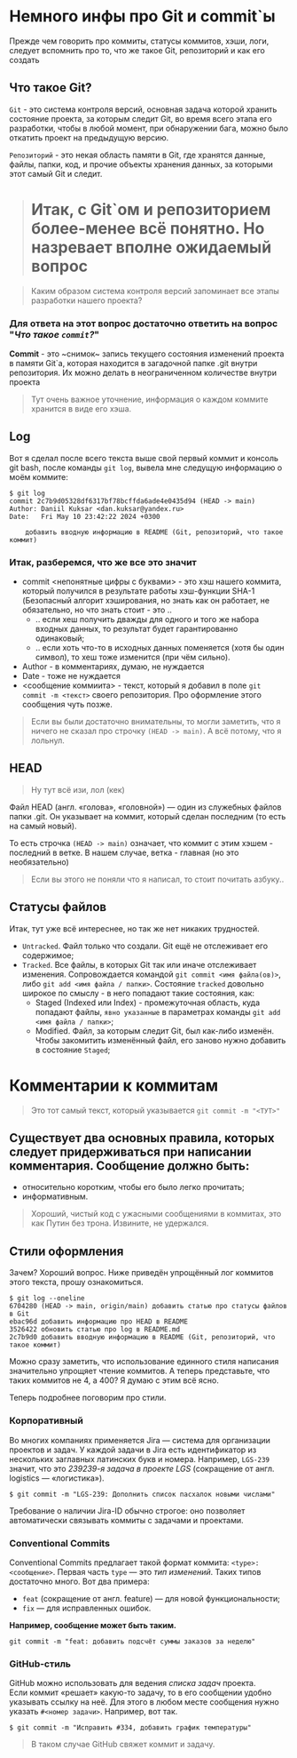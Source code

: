 # Немного инфы про Git и commit`ы  

Прежде чем говорить про коммиты, статусы коммитов, хэши, логи, следует вспомнить про то, что же такое Git, репозиторий и как его создать

## Что такое Git?  
`Git` - это система контроля версий, основная задача которой хранить состояние проекта, за которым следит Git, во время всего этапа его разработки, чтобы в любой момент, при обнаружении бага, можно было откатить проект на предыдущую версию.  

`Репозиторий` - это некая область памяти в Git, где хранятся данные, файлы, папки, код, и прочие объекты хранения данных, за которыми этот самый Git и следит.


> # Итак, с Git`ом и репозиторием более-менее всё понятно. Но назревает вполне ожидаемый вопрос  

> Каким образом система контроля версий запоминает все этапы разработки нашего проекта?


### Для ответа на этот вопрос достаточно ответить на вопрос "*Что такое `commit`?*"

**Commit** - это ~снимок~ запись текущего состояния изменений проекта в памяти Git`а, которая находится в загадочной папке .git внутри репозитория. Их можно делать в неограниченном количестве внутри проекта

> Тут очень важное уточнение, информация о каждом коммите хранится в виде его хэша.  

## Log  

Вот я сделал после всего текста выше свой первый коммит и консоль git bash, после команды `git log`, вывела мне следущую информацию о моём коммите:

```git bash
$ git log
commit 2c7b9d05328df6317bf78bcffda6ade4e0435d94 (HEAD -> main)
Author: Daniil Kuksar <dan.kuksar@yandex.ru>
Date:   Fri May 10 23:42:22 2024 +0300

    добавить вводную информацию в README (Git, репозиторий, что такое коммит)

```

### Итак, разберемся, что же все это значит
- commit <непонятные цифры с буквами> - это хэш нашего коммита, который получился в результате работы хэш-функции SHA-1 (Безопасный алгорит хэширования, но знать как он работает, не обязательно, но что знать стоит - это ..
	- .. если хеш получить дважды для одного и того же набора входных данных, то результат будет гарантированно одинаковый;
	- .. если хоть что-то в исходных данных поменяется (хотя бы один символ), то хеш тоже изменится (при чём сильно).
- Author - в комментариях, думаю, не нуждается
- Date - тоже не нуждается
- <сообщение коммиита> - текст, который я добавил в поле `git commit -m <текст>` своего репозитория. Про оформление этого сообщения чуть позже.

> Если вы были достаточно внимательны, то могли заметить, что я ничего не сказал про строчку `(HEAD -> main)`. А всё потому, что я лольнул.  


## HEAD  
> Ну тут всё изи, лол (кек)  

Файл HEAD (англ. «голова», «головной») — один из служебных файлов папки .git. Он указывает на коммит, который сделан последним (то есть на самый новый).  

То есть строчка `(HEAD -> main)` означает, что коммит с этим хэшем - последний в ветке. В нашем случае, ветка - главная (но это необязательно)

> Если вы этого не поняли что я написал, то стоит почитать азбуку..  


## Статусы файлов

Итак, тут уже всё интереснее, но так же нет никаких трудностей.

- `Untracked`. Файл только что создали. Git ещё не отслеживает его содержимое;
- `Tracked`. Все файлы, в которых Git так или иначе отслеживает изменения. Сопровождается командой `git commit <имя файла(ов)>`, либо `git add <имя файла / папки>`. Состояние `tracked` довольно широкое по смыслу - в него попадают такие состояния, как:
	- Staged (Indexed или Index) - промежуточная область, куда попадают файлы, `явно указанные` в параметрах команды `git add <имя файла / папки>`;
	- Modified. Файл, за которым следит Git, был как-либо изменён. Чтобы закомитить изменённый файл, его заново нужно добавить в состояние `Staged`;  


# Комментарии к коммитам

> Это тот самый текст, который указывается `git commit -m "<ТУТ>"`
	
## Существует два основных правила, которых следует придерживаться при написании комментария. Сообщение должно быть:
- относительно коротким, чтобы его было легко прочитать;
- информативным.

> Хороший, чистый код с ужасными сообщениями в коммитах, это как Путин без трона. Извините, не удержался.

## Стили оформления

Зачем? Хороший вопрос. Ниже приведён упрощённый лог коммитов этого текста, прошу ознакомиться.

```git bash
$ git log --oneline
6704280 (HEAD -> main, origin/main) добавить статью про статусы файлов в Git
ebac96d добавить информацию про HEAD в README
3526422 обновить статью про log в README.md
2c7b9d0 добавить вводную информацию в README (Git, репозиторий, что такое коммит)
```
Можно сразу заметить, что использование единного стиля написания значительно упрощяет чтение коммитов. А теперь представьте, что таких коммитов не 4, а 400? Я думаю с этим всё ясно.

Теперь подробнее поговорим про стили.

### Корпоративный

Во многих компаниях применяется Jira — система для организации проектов и задач. У каждой задачи в Jira есть идентификатор из нескольких заглавных латинских букв и номера. Например, `LGS-239` значит, что это *239239-я задача в проекте LGS* (сокращение от англ. logistics — «логистика»).

```git bash
$ git commit -m "LGS-239: Дополнить список пасхалок новыми числами"
```
Требование о наличии Jira-ID обычно строгое: оно позволяет автоматически связывать коммиты с задачами и проектами.

### Conventional Commits

Conventional Commits предлагает такой формат коммита: `<type>: <сообщение>`. Первая часть `type` — это *тип изменений*. Таких типов достаточно много. Вот два примера:

- `feat` (сокращение от англ. feature) — для новой функциональности;
- `fix` — для исправленных ошибок.

**Например, сообщение может быть таким.**
```git bash
git commit -m "feat: добавить подсчёт суммы заказов за неделю"
```

### GitHub-стиль

GitHub можно использовать для ведения *списка задач* проекта.  
Если коммит «решает» какую-то задачу, то в его сообщении удобно указывать ссылку на неё. Для этого в любом месте сообщения нужно указать `#<номер задачи>`. Например, вот так.  

```git bash
$ git commit -m "Исправить #334, добавить график температуры"
```
> В таком случае GitHub свяжет коммит и задачу.